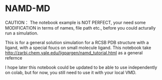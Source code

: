# NAMD-MD
CAUTION： The notebook example is NOT PERFECT, your need some MODIFICATION in terms of names, file path etc., before you could acturally run a simulation.

This is for a general solution simulation for a RCSB PDB structure with a ligand, with a special foucs on small molecule ligand.
This notebook take http://zarbi.chem.yale.edu/ligpargen/namd_tutorial.html as a general refernce

I hope later this notebook could be updated to be able to use independently on colab, but for now, you still need to use it with your local VMD.
